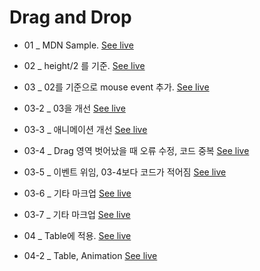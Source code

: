 
# Drag and Drop

- 01 _  MDN Sample.
[See live](https://thegicode.github.io/vanilaJS-lab/drag-drop/01.html)

- 02 _ height/2 를 기준.
[See live](https://thegicode.github.io/vanilaJS-lab/drag-drop/02.html)

- 03 _ 02를 기준으로 mouse event 추가.
[See live](https://thegicode.github.io/vanilaJS-lab/drag-drop/03.html)

- 03-2 _ 03을 개선
[See live](https://thegicode.github.io/vanilaJS-lab/drag-drop/03-2.html)

- 03-3 _ 애니메이션 개선
[See live](https://thegicode.github.io/vanilaJS-lab/drag-drop/03-3.html)

- 03-4 _ Drag 영역 벗어났을 때 오류 수정, 코드 중복
[See live](https://thegicode.github.io/vanilaJS-lab/drag-drop/03-4.html)

- 03-5 _ 이벤트 위임, 03-4보다 코드가 적어짐
[See live](https://thegicode.github.io/vanilaJS-lab/drag-drop/03-5.html)

- 03-6 _ 기타 마크업
[See live](https://thegicode.github.io/vanilaJS-lab/drag-drop/03-6.html)

- 03-7 _ 기타 마크업
[See live](https://thegicode.github.io/vanilaJS-lab/drag-drop/03-7.html)

- 04 _ Table에 적용.
[See live](https://thegicode.github.io/vanilaJS-lab/drag-drop/04.html)

- 04-2 _ Table, Animation
[See live](https://thegicode.github.io/vanilaJS-lab/drag-drop/04-2.html)
